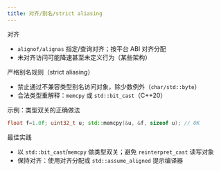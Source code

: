 ```yaml
---
title: 对齐/别名/strict aliasing
---
```


对齐
- `alignof/alignas` 指定/查询对齐；按平台 ABI 对齐分配
- 未对齐访问可能降速甚至未定义行为（某些架构）

严格别名规则（strict aliasing）
- 禁止通过不兼容类型别名访问对象，除少数例外（`char/std::byte`）
- 合法类型重解释：`memcpy` 或 `std::bit_cast`（C++20）

示例：类型双关的正确做法
```cpp
float f=1.0f; uint32_t u; std::memcpy(&u, &f, sizeof u); // OK
```

最佳实践
- 以 `std::bit_cast`/`memcpy` 做类型双关；避免 `reinterpret_cast` 读写对象
- 保持对齐：使用对齐分配或 `std::assume_aligned` 提示编译器
